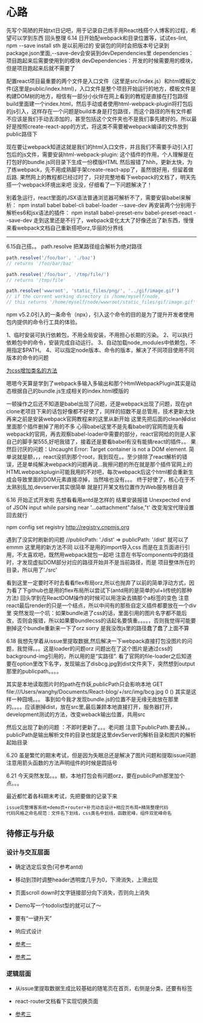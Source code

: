 # 心路

先写个简陋的开始txt日记吧，用于记录自己练手用React栈搭个人博客的过程，希望可以学到东西 回头整理
6.14 日开始配webpack和目录位置等，试试es-lint, npm --save install sth 是以前用过的
安装包的同时会把版本号记录到package.json里面,--save-dev会安装到devDependencies里
dependencies：项目跑起来后需要使用到的模块
devDependencies：开发的时候需要用的模块，但是项目跑起来后就不需要了

配置react项目最重要的两个文件是入口文件（这里是src/index.js）和html模板文件(这里是public/index.html)，入口文件是整个项目开始运行的地方，模板文件是构建DOM树的地方，相信有一部分小伙伴在网上看到的教程是直接在打包路径build里面建一个index.html，然后手动或者使用html-webpack-plugin将打包后的js引入，这样存在一个问题是build本身是打包路径，而这个路径的所有文件都不应该是我们手动去添加的，甚至包括这个文件夹也不是我们事先建好的。所以最好是按照create-react-app的方式，将这类不需要被webpack编译的文件放到public路径下

现在要让webpack知道这就是我们的html入口文件，并且我们不需要手动引入打包后的js文件，需要安装html-webpack-plugin:
这个插件的作用，个人理解是在打包好的bundle.js同目录下生成一份模版HTML
然后报错了hhh，更新太快，为了练webpack，先不用成熟脚手架create-react-app了，虽然很好用，但留着做后路.
果然网上的教程都已经过时了，只好完整地看下webpack的文档了，明天先搭一个webpack环境出来吧
没没，仔细看了一下问题解决了！

别着急运行，react里面的JSX语法普通浏览器可解析不了，需要安装babel来解析：
npm install babel babel-cli babel-loader --save-dev
再安装两个分别用于解析es6和jsx语法的插件：
npm install babel-preset-env babel-preset-react --save-dev
走到这里还是不行了，webpack变化太大了好像还出了新东西，慢慢来看webpack文档自己重新搭吧orz,华丽的分界线

--------
6.15自己搭。。
path.resolve 把某路径组合解析为绝对路径

```js
path.resolve('/foo/bar', './baz')
// returns '/foo/bar/baz'

path.resolve('/foo/bar', '/tmp/file/')
// returns '/tmp/file'

path.resolve('wwwroot', 'static_files/png/', '../gif/image.gif')
// if the current working directory is /home/myself/node,
// this returns '/home/myself/node/wwwroot/static_files/gif/image.gif'
```

npm v5.2.0引入的一条命令（npx），引入这个命令的目的是为了提升开发者使用包内提供的命令行工具的体验。

1、临时安装可执行依赖包，不用全局安装，不用担心长期的污染。
2、可以执行依赖包中的命令，安装完成自动运行。
3、自动加载node_modules中依赖包，不用指定$PATH。
4、可以指定node版本、命令的版本，解决了不同项目使用不同版本的命令的问题

[为css增加类名的方法](https://blog.csdn.net/nanhupatar/article/details/79101797)

嗯嗯今天算是学到了webpack多输入多输出和那个HtmlWebpackPlugin其实是动态根据自己的bundle.js生成相关的index.html模版的

一顿操作之后还不知道是babel出现了问题，还是webpack出现了问题，现在git clone老项目下来的话包好像都不好使了，同样的招数不是总管用，技术更新太快
再来之前是安装webpack官网教程来的这里从新开始
这里先把后面的clean掉dist里面那个插件删掉了用的不多
心得babel这里不是先看babel的官网而是先看webpack的官网，再去观察babel-loader中需要的部分，react官网给的则是人家自己的脚手架555,好吧我错了，接着还是要看babel有没有能搞react的插件。。
果然巨讨厌的问题：Uncaught Error: Target container is not a DOM element.
简单说就是额，，，react没抓到那个root，我到现在。。至少排除了react解析的错误，还是单纯解决webpack的问题再说...我擦问题的所在就是那个插件官网上的HTMLwebpackplugin可能我用的不对吧，每次webpack后这个html都会重新生成会导致里面的DOM元素直接凉掉，当然啥也没有。。。
终于好使了，核心在于不太熟别乱加,devserver其实很简单 就是打开某文档位置作为Web服务根目录

6.16 开始正式开发啦
先想看看用antd是怎样的 结果安装报错
Unexpected end of JSON input while parsing near '...oattachment":false,"t'
改变淘宝代理设置回去就行

npm config set registry http://registry.cnpmjs.org

遇到了没实时刷新的问题
//publicPath: './dist' =>  publicPath: '/dist'
就可以了emmm
这里用的新方法不同 以往不是用的import导入css 而是在主页面进行引用，不太喜欢吧，既然用webpack就包一起吧
注意在书写components中的路径时，才发现虚拟DOM部分对应的路径开始并不是当前路径，而是 项目整体所在的目录，所以用了'./src'

看到这里一定要时不时去看看flex布局orz,所以也抛弃了以前的简单浮动方式，因为看了下github也是用的flex布局所以尝试下(antd用的是简单的ul+li传统的那种方法)
回头学到在ReactDOM操作的时候可以用渲染去搞那个a标签的变色
注意react最后render的只是一个结点，所以中间有的那些自定义插件都要放在一个div里
突然发现一个坑：如果bundle进了css的话，里面引用的图片名字都不能后改，否则会报错，所以如果要bundlecss的话起名要慎重。。。。，否则我觉得可能要删掉这个bundle重新来一下了orz sorry 是我没改js里的路径蠢了蠢了上面不算

6.18 我想先学着从issue里提取数据,然后解决一下webpack直接打包没图片的问题，我觉得。。。这是loader的问题orz
问题出在了这个图片是通过css的background-img引用的，所以用的是“实路径”.
看了官网的file-loader之后知道要在option里改下名字，发现输出了disbcg.jpg到dist文件夹下，突然想到output那里的publicpath。。。。

其实是本地读取图片时的path在作妖,publicPath只会影响本地
GET file:///Users/wanghy/Documents/React-blog/+/src/img/bcg.jpg 0 ()
其实是这样一种囧境。。。
事到如今我才发现bundle.js的位置不是无缘无故放在那里的。。。。应该删掉dist，放在src里,最后兼顾本地直接打开，服务器打开，development测试的方法，改变weback输出位置，共用src

然后又出现了新的问题
：不即时更新了。。。老问题 注意下publicPath.要去掉。。publicPath是输出解析文件的目录也就是这里devServer的解析目录和图片的解析起始目录

6.20 虽是繁忙的期末考试，但是因为失眠总还是解决了图片问题和提取issue问题
注意用箭头函数的方法声明组件的时候是圆括号

6.21 今天突然发现。。。额，本地打包会有问题orz，要在publicPath那里加个点。。。

最近都忙着各科期末考试，先把要做的记录下来

```txt
issue完整博客系统+demo页+router+补充动态设计+相应页布局+精简整理代码
代码风格之命名规范：文件名下划线，css类名中划线，函数驼峰，组件双驼峰命名
```

## 待修正与升级

### 设计与交互层面

* 确定选定后变色(可参考antd)

* 移动到顶时调整header透明度几乎为0，下滑消失，上滑出现

* 页面scroll down时文字链接部分向下消失，否则向上消失

* Demo写一个todolist型的就可以了～

* 要有“一键升天”

* 响应式设计

* [参考一](https://lnoe-lzy.github.io/)

* [参考二](https://ant.design/components/dropdown-cn/#)

### 逻辑层面


* 从issue里提取数据生成比较基础的随笔页在首页，右侧是分类，还要有标签

* react-router文档看下实现切换页面

* [参考三](https://segmentfault.com/a/1190000011399153)